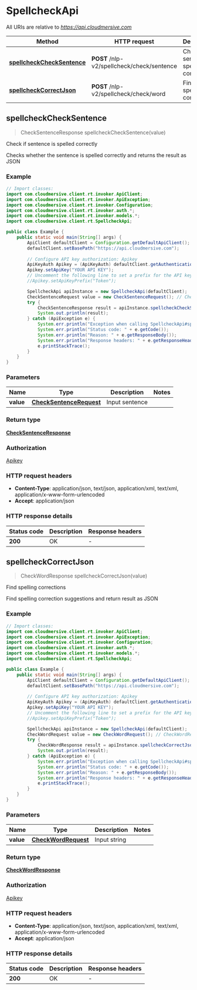 # SpellcheckApi

All URIs are relative to *https://api.cloudmersive.com*

Method | HTTP request | Description
------------- | ------------- | -------------
[**spellcheckCheckSentence**](SpellcheckApi.md#spellcheckCheckSentence) | **POST** /nlp-v2/spellcheck/check/sentence | Check if sentence is spelled correctly
[**spellcheckCorrectJson**](SpellcheckApi.md#spellcheckCorrectJson) | **POST** /nlp-v2/spellcheck/check/word | Find spelling corrections



## spellcheckCheckSentence

> CheckSentenceResponse spellcheckCheckSentence(value)

Check if sentence is spelled correctly

Checks whether the sentence is spelled correctly and returns the result as JSON

### Example

```java
// Import classes:
import com.cloudmersive.client.rt.invoker.ApiClient;
import com.cloudmersive.client.rt.invoker.ApiException;
import com.cloudmersive.client.rt.invoker.Configuration;
import com.cloudmersive.client.rt.invoker.auth.*;
import com.cloudmersive.client.rt.invoker.models.*;
import com.cloudmersive.client.rt.SpellcheckApi;

public class Example {
    public static void main(String[] args) {
        ApiClient defaultClient = Configuration.getDefaultApiClient();
        defaultClient.setBasePath("https://api.cloudmersive.com");
        
        // Configure API key authorization: Apikey
        ApiKeyAuth Apikey = (ApiKeyAuth) defaultClient.getAuthentication("Apikey");
        Apikey.setApiKey("YOUR API KEY");
        // Uncomment the following line to set a prefix for the API key, e.g. "Token" (defaults to null)
        //Apikey.setApiKeyPrefix("Token");

        SpellcheckApi apiInstance = new SpellcheckApi(defaultClient);
        CheckSentenceRequest value = new CheckSentenceRequest(); // CheckSentenceRequest | Input sentence
        try {
            CheckSentenceResponse result = apiInstance.spellcheckCheckSentence(value);
            System.out.println(result);
        } catch (ApiException e) {
            System.err.println("Exception when calling SpellcheckApi#spellcheckCheckSentence");
            System.err.println("Status code: " + e.getCode());
            System.err.println("Reason: " + e.getResponseBody());
            System.err.println("Response headers: " + e.getResponseHeaders());
            e.printStackTrace();
        }
    }
}
```

### Parameters


Name | Type | Description  | Notes
------------- | ------------- | ------------- | -------------
 **value** | [**CheckSentenceRequest**](CheckSentenceRequest.md)| Input sentence |

### Return type

[**CheckSentenceResponse**](CheckSentenceResponse.md)

### Authorization

[Apikey](../README.md#Apikey)

### HTTP request headers

- **Content-Type**: application/json, text/json, application/xml, text/xml, application/x-www-form-urlencoded
- **Accept**: application/json

### HTTP response details
| Status code | Description | Response headers |
|-------------|-------------|------------------|
| **200** | OK |  -  |


## spellcheckCorrectJson

> CheckWordResponse spellcheckCorrectJson(value)

Find spelling corrections

Find spelling correction suggestions and return result as JSON

### Example

```java
// Import classes:
import com.cloudmersive.client.rt.invoker.ApiClient;
import com.cloudmersive.client.rt.invoker.ApiException;
import com.cloudmersive.client.rt.invoker.Configuration;
import com.cloudmersive.client.rt.invoker.auth.*;
import com.cloudmersive.client.rt.invoker.models.*;
import com.cloudmersive.client.rt.SpellcheckApi;

public class Example {
    public static void main(String[] args) {
        ApiClient defaultClient = Configuration.getDefaultApiClient();
        defaultClient.setBasePath("https://api.cloudmersive.com");
        
        // Configure API key authorization: Apikey
        ApiKeyAuth Apikey = (ApiKeyAuth) defaultClient.getAuthentication("Apikey");
        Apikey.setApiKey("YOUR API KEY");
        // Uncomment the following line to set a prefix for the API key, e.g. "Token" (defaults to null)
        //Apikey.setApiKeyPrefix("Token");

        SpellcheckApi apiInstance = new SpellcheckApi(defaultClient);
        CheckWordRequest value = new CheckWordRequest(); // CheckWordRequest | Input string
        try {
            CheckWordResponse result = apiInstance.spellcheckCorrectJson(value);
            System.out.println(result);
        } catch (ApiException e) {
            System.err.println("Exception when calling SpellcheckApi#spellcheckCorrectJson");
            System.err.println("Status code: " + e.getCode());
            System.err.println("Reason: " + e.getResponseBody());
            System.err.println("Response headers: " + e.getResponseHeaders());
            e.printStackTrace();
        }
    }
}
```

### Parameters


Name | Type | Description  | Notes
------------- | ------------- | ------------- | -------------
 **value** | [**CheckWordRequest**](CheckWordRequest.md)| Input string |

### Return type

[**CheckWordResponse**](CheckWordResponse.md)

### Authorization

[Apikey](../README.md#Apikey)

### HTTP request headers

- **Content-Type**: application/json, text/json, application/xml, text/xml, application/x-www-form-urlencoded
- **Accept**: application/json

### HTTP response details
| Status code | Description | Response headers |
|-------------|-------------|------------------|
| **200** | OK |  -  |

